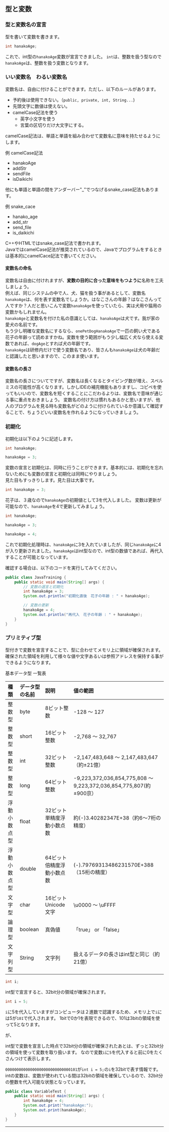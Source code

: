 ## 型と変数

### 型と変数名の宣言

型を書いて変数を書きます。

```java
int hanakoAge;
```

これで、int型の`hanakoAge`変数が宣言できました。  `int`は、整数を扱う型なので`hanakoAge`は、整数を扱う変数となります。

### いい変数名　わるい変数名

変数名は、自由に付けることができます。ただし、以下のルールがあります。

- 予約後は使用できない。（`public, private, int, String...`)
- 先頭文字に数値は使えない。
- camelCase記法を使う
    - 英字小文字を使う
    - 言葉の区切りだけ大文字にする。

camelCase記法は、単語と単語を組み合わせて変数名に意味を持たせるようにします。

例 camelCase記法

- hanakoAge
- addStr
- sendFile
- isDaikichi

他にも単語と単語の間をアンダーバー"_"でつなげるsnake_case記法もあります。

例 snake_cace

- hanako_age
- add_str
- send_file
- is_daikichi

C++やHTMLではsnake_case記法で書かれます。  
JavaではcamelCase記法が推奨されているので、Javaでプログラムをするときは基本的にcamelCace記法で書いてください。

#### 変数名の命名

変数名は自由に付けれますが、**変数の目的に合った意味をもつように**名称を工夫しましょう。  
例えば、同じシステムの中で人、犬、猫を扱う事があるとして、変数名`hanakoAge`は、何を表す変数名でしょうか。はなこさんの年齢？はなこさんって人ですか？人だと思いこんで変数`hanakoAge`を使っていたら、実は犬用や猫用の変数かもしれません。  
`hanakoAge`と変数名を付けた私の意識としては、`hanakoAge`は犬です。我が家の愛犬の名前です。  
もう少し明確な変数名にするなら、`onePetDogHanakoAge`で一匹の飼い犬である花子の年齢って読めますかね。変数を使う範囲がもう少し幅広く犬なら使える変数であれば、`dogAge`とすれば犬の年齢です。  
`hanakoAge`は研修内だけで使う変数名であり、皆さんも`hanakoAge`は犬の年齢だと認識したと思いますので、このまま使います。

#### 変数名の長さ

変数名の長さについてですが、変数名は長くなるとタイピング数が増え、スペルミスの可能性が高くなります。しかしIDEの補完機能もありますし、コピペを使ってもいいので、変数名を短くすることにこだわるよりは、変数名で意味が通じる事に重点をおきましょう。
変数名の付け方は慣れもあるかと思いますが、他人のプログラムを見る時も変数名がどのように付けられているか意識して確認することで、ちょうどいい変数名を作れるようになっていきましょう。

### 初期化

初期化は以下のように記述します。

```java
int hanakoAge;

hanakoAge = 3;
```

変数の宣言と初期化は、同時に行うことができます。基本的には、初期化を忘れないためにも変数の宣言と初期化は同時にやりましょう。  
見た目もすっきりします。見た目は大事です。

```java
int hanakoAge = 3;
```

花子は、３歳なので`hanakoAge`の初期値として3を代入しました。
変数は更新が可能なので、`hanakoAge`を4で更新してみましょう。

```java
int hanakoAge;

hanakoAge = 3;

hanakoAge = 4;
```

これで初期化処理時は、`hanakoAge`に3を入れていましたが、同じ`hanakoAge`に4が入り更新されました。`hanakoAge`はint型なので、int型の数値であれば、再代入することが可能となっています。

確認する場合は、以下のコードを実行してみてください。

```java
public class JavaTraining {
    public static void main(String[] args) {
        // 変数の選言と初期化
        int hanakoAge = 3;
        System.out.println("初期化直後　花子の年齢 : " + hanakoAge);

        // 変数の更新
        hanakoAge = 4;
        System.out.println("再代入　花子の年齢 : " + hanakoAge);
    }
}
```

### プリミティブ型

型付きで変数を宣言することで、型に合わせてメモリ上に領域が確保されます。確保された領域を利用して様々な値や文字あるいは参照アドレスを保持する事ができるようになります。

基本データ型 一覧表

|種類|データ型の名前|説明|値の範囲
|:--|:--|:--|:--
|整数型|byte|8ビット整数|-128 ～ 127
|整数型|short|16ビット整数|-2,768 ～ 32,767
|整数型|int|32ビット整数|-2,147,483,648 ～ 2,147,483,647（約±21億）|
|整数型|long|64ビット整数|-9,223,372,036,854,775,808 ～ 9,223,372,036,854,775,807(約±900京）|
|浮動小数点型|float|32ビット単精度浮動小数点数|約(-)3.40282347E+38（約6～7桁の精度）|
|浮動小数点型|double|64ビット倍精度浮動小数点数|(-).79769313486231570E+388（15桁の精度）
|文字型|char|16ビットUnicode文字|\u0000 ～ \uFFFF
|論理型|boolean|真偽値|「true」 or 「false」
|文字列型|String|文字列|扱えるデータの長さはint型と同じ（約21億）

```java
int i;
```

int型で宣言すると、32bit分の領域が確保されます。

```java
int i = 5;
```

`i`に5を代入していますがコンピュータは２進数で認識するため、メモリ上で`i`には5が`101`で代入されます。
1bitで0か1を表現できるので、101は3bitの領域を使って5となります。

が、

int型で変数を宣言した時点で32bit分の領域が確保されたあとは、ずっと32bit分の領域を使って変数を取り扱います。
なので変数`i`に`5`を代入すると前に0をたくさんつけて表示します。

`00000000000000000000000000000101`が`int i = 5;`の`i`を32bitで表す情報です。
intの変数は、変数が使われている間は32bitの領域を確保しているので、32bit分の整数を代入可能な状態となっています。

```java
public class VariableTest {
    public static void main(String[] args) {
        int hanakoAge = 4;
        System.out.print("hanakoAge:");
        System.out.print(hanakoAge);
    }
}
```

---